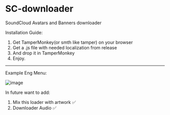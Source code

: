 # SC-downloader
SoundCloud Avatars and Banners downloader


Installation Guide:

1. Get TamperMonkey(or smth like tamper) on your browser
2. Get a .js file with needed localization from release
3. And drop it in TamperMonkey
4. Enjoy.

--------------------

Example Eng Menu:

![image](https://github.com/user-attachments/assets/74df3599-98cb-4170-8a97-6aba9e06deee)


In future want to add:

1. Mix this loader with artwork ✅
2. Downloader Audio ✅
